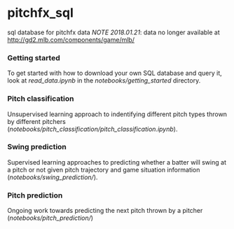 # pitchfx_sql
sql database for pitchfx data
*NOTE 2018.01.21*: data no longer available at http://gd2.mlb.com/components/game/mlb/

### Getting started
To get started with how to download your own SQL database and query it, look at *read_data.ipynb* in the *notebooks/getting_started* directory.

### Pitch classification
Unsupervised learning approach to indentifying different pitch types thrown by different pitchers (*notebooks/pitch_classification/pitch_classification.ipynb*).

### Swing prediction
Supervised learning approaches to predicting whether a batter will swing at a pitch or not given pitch trajectory and game situation information (*notebooks/swing_prediction/*).

### Pitch prediction
Ongoing work towards predicting the next pitch thrown by a pitcher (*notebooks/pitch_prediction/*)
